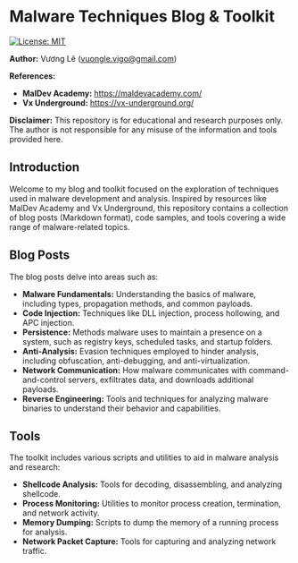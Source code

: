 # Malware Techniques Blog & Toolkit

[![License: MIT](https://img.shields.io/badge/License-MIT-yellow.svg)](https://opensource.org/licenses/MIT)

**Author:** Vương Lê (vuongle.vigo@gmail.com)

**References:**

* **MalDev Academy:** https://maldevacademy.com/
* **Vx Underground:** https://vx-underground.org/

**Disclaimer:** This repository is for educational and research purposes only. The author is not responsible for any misuse of the information and tools provided here.

## Introduction

Welcome to my blog and toolkit focused on the exploration of techniques used in malware development and analysis. Inspired by resources like MalDev Academy and Vx Underground, this repository contains a collection of blog posts (Markdown format), code samples, and tools covering a wide range of malware-related topics.

## Blog Posts

The blog posts delve into areas such as:

* **Malware Fundamentals:** Understanding the basics of malware, including types, propagation methods, and common payloads.
* **Code Injection:** Techniques like DLL injection, process hollowing, and APC injection.
* **Persistence:** Methods malware uses to maintain a presence on a system, such as registry keys, scheduled tasks, and startup folders.
* **Anti-Analysis:** Evasion techniques employed to hinder analysis, including obfuscation, anti-debugging, and anti-virtualization.
* **Network Communication:** How malware communicates with command-and-control servers, exfiltrates data, and downloads additional payloads.
* **Reverse Engineering:** Tools and techniques for analyzing malware binaries to understand their behavior and capabilities.

## Tools

The toolkit includes various scripts and utilities to aid in malware analysis and research:

* **Shellcode Analysis:** Tools for decoding, disassembling, and analyzing shellcode.
* **Process Monitoring:** Utilities to monitor process creation, termination, and network activity.
* **Memory Dumping:** Scripts to dump the memory of a running process for analysis.
* **Network Packet Capture:** Tools for capturing and analyzing network traffic.

